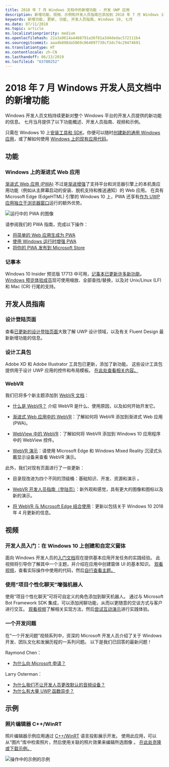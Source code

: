 ```yaml
---
title: 2018 年 7 月 Windows 文档中的新增功能 - 开发 UWP 应用
description: 新增功能、视频、示例和开发人员指南已添加到 2018 年 7 月 Windows 10 开发人员文档。
keywords: 新增功能, 更新, 功能, 开发人员指南, Windows 10, 七月
ms.date: 07/11/2018
ms.topic: article
ms.localizationpriority: medium
ms.openlocfilehash: 22a3a9614a4488791a36f81a3d4dedac572111b4
ms.sourcegitcommit: aaa4b898da5869c064097739cf3dc74c29474691
ms.translationtype: HT
ms.contentlocale: zh-CN
ms.lasthandoff: 06/13/2019
ms.locfileid: "63780252"
---
```

# <a name="whats-new-in-the-windows-developer-docs-in-july-2018"></a>2018 年 7 月 Windows 开发人员文档中的新增功能

Windows 开发人员文档持续更新对整个 Windows 平台的开发人员提供的新功能的信息。 七月当月提供了以下功能概述、开发人员指南、视频和示例。

只需在 Windows 10 上[安装工具和 SDK](https://go.microsoft.com/fwlink/?LinkId=821431)，你便可以随时[创建新的通用 Windows 应用](../get-started/create-uwp-apps.md)，或了解如何使用 [Windows 上的现有应用代码](../porting/index.md)。

## <a name="features"></a>功能

### <a name="progressive-web-apps-on-windows"></a>Windows 上的渐进式 Web 应用

[渐进式 Web 应用 (PWA)](https://developer.microsoft.com/windows/pwa) 不过是[渐进增强](https://wikipedia.org/wiki/Progressive_enhancement)了支持平台和浏览器引擎上的本机类应用功能（例如从主屏幕启动的安装、脱机支持和推送通知）的 Web 应用。 在具有 Microsoft Edge (EdgeHTML) 引擎的 Windows 10 上，PWA 还享有[作为 UWP 应用独立于浏览器窗口](https://docs.microsoft.com/microsoft-edge/progressive-web-apps/windows-features)运行的额外优势。

![运行中的 PWA 的图像](images/progressive-web-apps.jpg)

请参阅我们的 PWA 指南，完成以下操作：

* [将简单的 Web 应用生成为 PWA](https://docs.microsoft.com/microsoft-edge/progressive-web-apps/get-started)
* [使用 Windows 运行时增强 PWA](https://docs.microsoft.com/en-us/microsoft-edge/progressive-web-apps/windows-features)
* [将你的 PWA 发布到 Microsoft Store](https://docs.microsoft.com/microsoft-edge/progressive-web-apps/microsoft-store)

### <a name="notepad"></a>记事本

Windows 10 Insider 预览版 17713 中可用，[记事本已更新许多新功能](https://aka.ms/ant-man)。 [Windows 预览体验成员](https://insider.windows.com/)现可使用缩放、全部查找/替换，以及对 Unix/Linux (LF) 和 Mac (CR) 行尾的支持。 

## <a name="developer-guidance"></a>开发人员指南

### <a name="design-landing-page"></a>设计登陆页面

查看[已更新的设计登陆页面](https://developer.microsoft.com/windows/apps/design)大致了解 UWP 设计领域，以及有关 Fluent Design 最新新增功能的信息。

### <a name="design-toolkits"></a>设计工具包

Adobe XD 和 Adobe Illustrator 工具包已更新，添加了新功能。 这些设计工具包提供用于设计 UWP 应用的控件和布局模板。 [在此处查看相关内容。](../design/downloads/index.md)

### <a name="webvr"></a>WebVR

我们已将多个新主题添加到 [WebVR 文档](https://docs.microsoft.com/microsoft-edge/webvr/
)：

* [什么是 WebVR？](https://docs.microsoft.com/microsoft-edge/webvr/what-is-webvr
) 介绍 WebVR 是什么、使用原因，以及如何开始开发它。

* [渐进式 Web 应用中的 WebVR](https://docs.microsoft.com/microsoft-edge/webvr/webvr-in-pwas)：了解如何将 WebVR 添加到渐进式 Web 应用 (PWA)。

* [WebView 中的 WebVR](https://docs.microsoft.com/microsoft-edge/webvr/webvr-in-webview)：了解如何将 WebVR 添加到 Windows 10 应用程序中的 WebView 控件。

* [WebVR 演示](https://docs.microsoft.com/microsoft-edge/webvr/demos)：请使用 Microsoft Edge 和 Windows Mixed Reality 沉浸式头戴显示设备来查看 WebVR 演示。

此外，我们对现有页面进行了一些更新：

* 目录现改进为四个不同的顶级桶：基础知识、开发、资源和演示     。

* [WebVR 开发人员指南（登陆页）](https://docs.microsoft.com/microsoft-edge/webvr/)：新外观和感觉，具有更大的图像和图标以及新的演示。

* [将 WebVR 与 Microsoft Edge 结合使用](https://docs.microsoft.com/microsoft-edge/webvr/webvr-with-edge)：更新以包括关于 Windows 10 2018 年 4 月更新的信息。

## <a name="videos"></a>视频

### <a name="get-started-for-devs-create-and-customize-a-form-on-windows-10"></a>开发人员入门：在 Windows 10 上创建和自定义窗体

面向 Windows 开发人员的[入门文档](../get-started/index.md)现在提供基本应用开发任务的实践经验。 此视频将引导你了解其中一个主题，并介绍在应用中创建窗体 UI 的基本知识。 [观看视频](https://www.youtube.com/watch?v=AgngKzq4hKI&feature=youtu.be)，查看实际操作中使用的代码，然后[自行查看主题。](https://aka.ms/CreateForms)

### <a name="enhance-your-bot-with-project-personality-chat"></a>使用“项目个性化聊天”增强机器人

使用“项目个性化聊天”可将可自定义的角色添加到聊天机器人。 通过与 Microsoft Bot Framework SDK 集成，可以添加闲聊功能，从而以更随意的交谈方式与客户进行交互。 [观看视频](https://www.youtube.com/watch?v=5C_uD8g2QKg&feature=youtu.be)了解相关实现方法，然后[尝试互动演示](https://aka.ms/PersonalityChat)进行实践体验。

### <a name="one-dev-question"></a>一个开发问题

在“一个开发问题”视频系列中，资深的 Microsoft 开发人员介绍了关于 Windows 开发、团队文化和发展历程的一系列问题。 以下是我们已回答的最新问题！

Raymond Chen：

* [为什么向 Microsoft 申请？](https://www.youtube.com/watch?v=oL8ymamkEMU&feature=youtu.be)

Larry Osterman：

* [为什么我们不让开发人员更改默认的音频设备？](https://www.youtube.com/watch?v=6aNUoVfbnmg&feature=youtu.be)
* [为什么有大量 UWP 函数异步？](https://www.youtube.com/watch?v=5M724QIy1Mk&feature=youtu.be)

## <a name="samples"></a>示例

### <a name="photo-editor-cwinrt"></a>照片编辑器 C++/WinRT

照片编辑器示例应用通过 [C++/WinRT](../cpp-and-winrt-apis/intro-to-using-cpp-with-winrt.md) 语言投影展示开发。 使用此应用，可以从“图片”库中检索照片，然后使用关联的照片效果来编辑所选图像  。 [在此处克隆或下载示例。](https://github.com/Microsoft/Windows-appsample-photo-editor)

![操作中的示例的示例](images/photo-editor-banner.png)
